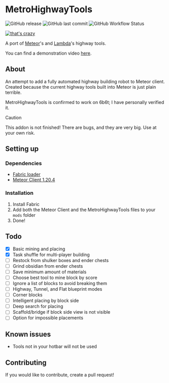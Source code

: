 # MetroHighwayTools
<img alt="GitHub release" src="https://img.shields.io/github/v/release/dynmie/HighwayTools?logo=java&style=for-the-badge"> <img alt="GitHub last commit" src="https://img.shields.io/github/last-commit/dynmie/HighwayTools?style=for-the-badge"> <img alt="GitHub Workflow Status" src="https://img.shields.io/github/actions/workflow/status/dynmie/HighwayTools/gradle.yml?branch=master&logo=github&style=for-the-badge">


[![that's crazy](https://github.com/dynmie/HighwayTools/assets/41315732/d458e693-fc99-4006-9935-3745dead2d1e)](https://github.com/dynmie/HighwayTools)


A port of [Meteor](https://github.com/MeteorDevelopment/meteor-client)'s and [Lambda](https://github.com/lambda-plugins/HighwayTools)'s highway tools.


You can find a demonstration video [here](https://www.youtube.com/watch?v=SsU_WlwD_mo).

## About
An attempt to add a fully automated highway building robot to Meteor client.
Created because the current highway tools built into Meteor is just plain terrible.


MetroHighwayTools is confirmed to work on 6b6t; I have personally verified it.

> [!CAUTION]
> This addon is not finished! There are bugs, and they are very big. Use at your own risk.

## Setting up

### Dependencies
- [Fabric loader](https://fabricmc.net/)
- [Meteor Client 1.20.4](https://meteorclient.com/)

### Installation
1. Install Fabric
2. Add both the Meteor Client and the MetroHighwayTools files to your `mods` folder
3. Done!

## Todo
- [x] Basic mining and placing
- [x] Task shuffle for multi-player building
- [ ] Restock from shulker boxes and ender chests
- [ ] Grind obsidian from ender chests
- [ ] Save minimum amount of materials
- [ ] Choose best tool to mine block by score
- [ ] Ignore a list of blocks to avoid breaking them
- [ ] Highway, Tunnel, and Flat blueprint modes
- [ ] Corner blocks
- [ ] Intelligent placing by block side
- [ ] Deep search for placing
- [ ] Scaffold/bridge if block side view is not visible
- [ ] Option for impossible placements 

## Known issues
- Tools not in your hotbar will not be used

## Contributing
If you would like to contribute, create a pull request!
